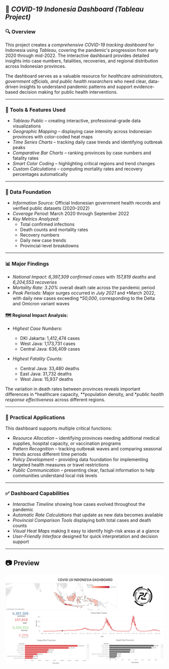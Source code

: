 ## 🦠 *COVID-19 Indonesia Dashboard (Tableau Project)*

### 🔍 Overview

This project creates a *comprehensive COVID-19 tracking dashboard* for Indonesia using *Tableau*, covering the pandemic's progression from early 2020 through mid-2022. The interactive dashboard provides detailed insights into case numbers, fatalities, recoveries, and regional distribution across Indonesian provinces.

The dashboard serves as a valuable resource for *healthcare administrators, government officials, and public health researchers* who need clear, data-driven insights to understand pandemic patterns and support evidence-based decision making for public health interventions.

---

### 🧰 Tools & Features Used

* *Tableau Public* – creating interactive, professional-grade data visualizations
* *Geographic Mapping* – displaying case intensity across Indonesian provinces with color-coded heat maps
* *Time Series Charts* – tracking daily case trends and identifying outbreak peaks
* *Comparative Bar Charts* – ranking provinces by case numbers and fatality rates
* *Smart Color Coding* – highlighting critical regions and trend changes
* *Custom Calculations* – computing mortality rates and recovery percentages automatically

---

### 📌 Data Foundation

* *Information Source:* Official Indonesian government health records and verified public datasets (2020–2022)
* *Coverage Period:* March 2020 through September 2022
* *Key Metrics Analyzed:*
  * Total confirmed infections
  * Death counts and mortality rates
  * Recovery numbers
  * Daily new case trends
  * Provincial-level breakdowns

---

### 📊 Major Findings

* *National Impact:* *6,397,309 confirmed cases* with *157,819 deaths* and *6,204,553 recoveries*
* *Mortality Rate:* *3.20%* overall death rate across the pandemic period
* *Peak Periods:* Major surges occurred in *July 2021* and *March 2022, with daily new cases exceeding **50,000*, corresponding to the Delta and Omicron variant waves

#### 🗺 Regional Impact Analysis:

* *Highest Case Numbers:*
  * DKI Jakarta: 1,412,474 cases
  * West Java: 1,173,731 cases  
  * Central Java: 636,409 cases

* *Highest Fatality Counts:*
  * Central Java: 33,480 deaths
  * East Java: 31,732 deaths
  * West Java: 15,937 deaths

The variation in death rates between provinces reveals important differences in *healthcare capacity, **population density, and **public health response effectiveness* across different regions.

---

### 🎯 Practical Applications

This dashboard supports multiple critical functions:

* *Resource Allocation* – identifying provinces needing additional medical supplies, hospital capacity, or vaccination programs
* *Pattern Recognition* – tracking outbreak waves and comparing seasonal trends across different time periods
* *Policy Development* – providing data foundation for implementing targeted health measures or travel restrictions
* *Public Communication* – presenting clear, factual information to help communities understand local risk levels

---

### ✅ Dashboard Capabilities

* *Interactive Timeline* showing how cases evolved throughout the pandemic
* *Automatic Rate Calculations* that update as new data becomes available
* *Provincial Comparison Tools* displaying both total cases and death counts
* *Visual Heat Maps* making it easy to identify high-risk areas at a glance
* *User-Friendly Interface* designed for quick interpretation and decision support

---

## 📷 Preview

![Covid-19 Indonesia Until 2022 Dashboard](Covid-19%20Indonesia%20Until%202022%20Dashboard.png)
